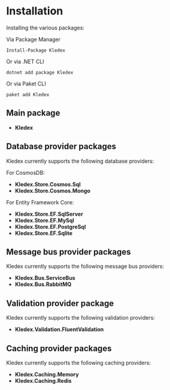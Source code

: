 # Installation

Installing the various packages:

Via Package Manager

    Install-Package Kledex
   
Or via .NET CLI

    dotnet add package Kledex
    
Or via Paket CLI

    paket add Kledex

## Main package

- **Kledex**

## Database provider packages

Kledex currently supports the following database providers:

For CosmosDB:
- **Kledex.Store.Cosmos.Sql**
- **Kledex.Store.Cosmos.Mongo**

For Entity Framework Core:
- **Kledex.Store.EF.SqlServer**
- **Kledex.Store.EF.MySql**
- **Kledex.Store.EF.PostgreSql**
- **Kledex.Store.EF.Sqlite**

## Message bus provider packages

Kledex currently supports the following message bus providers:
- **Kledex.Bus.ServiceBus**
- **Kledex.Bus.RabbitMQ**

## Validation provider package

Kledex currently supports the following validation providers:
- **Kledex.Validation.FluentValidation**

## Caching provider packages

Kledex currently supports the following caching providers:
- **Kledex.Caching.Memory**
- **Kledex.Caching.Redis**